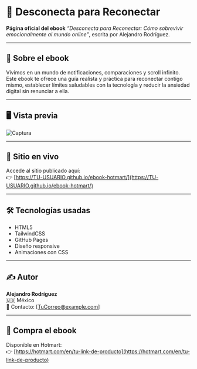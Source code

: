 # 🌱 Desconecta para Reconectar

**Página oficial del ebook** _“Desconecta para Reconectar: Cómo sobrevivir emocionalmente al mundo online”_, escrita por Alejandro Rodríguez.

---

## 📘 Sobre el ebook

Vivimos en un mundo de notificaciones, comparaciones y scroll infinito. Este ebook te ofrece una guía realista y práctica para reconectar contigo mismo, establecer límites saludables con la tecnología y reducir la ansiedad digital sin renunciar a ella.

---

## 🖥️ Vista previa

![Captura](https://images.unsplash.com/photo-1521737604893-d14cc237f11d?auto=format&fit=crop&w=800&q=80)

---

## 🚀 Sitio en vivo

Accede al sitio publicado aquí:  
👉 [https://TU-USUARIO.github.io/ebook-hotmart/](https://TU-USUARIO.github.io/ebook-hotmart/)

---

## 🛠️ Tecnologías usadas

- HTML5
- TailwindCSS
- GitHub Pages
- Diseño responsive
- Animaciones con CSS

---

## ✍️ Autor

**Alejandro Rodríguez**  
🇲🇽 México  
📧 Contacto: [TuCorreo@example.com]

---

## 💸 Compra el ebook

Disponible en Hotmart:  
👉 [https://hotmart.com/en/tu-link-de-producto](https://hotmart.com/en/tu-link-de-producto)
